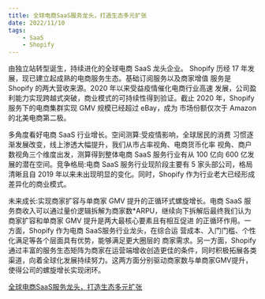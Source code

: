 ```yaml
---
title: 全球电商SaaS服务龙头，打造生态多元扩张
date: 2022/11/10
tags:
	- SaaS
	- Shopify
---
```


由独立站转型诞生，持续进化的全球电商 SaaS 龙头企业。 Shopify 历经 17 年发展，现已建立起成熟的电商服务生态。基础订阅服务以及商家增值 服务是 Shopify 的两大营收来源。2020 年以来受益疫情催化电商行业高速 发展，公司盈利能力实现跨越式突破，商业模式的可持续性得到验证。截止 2020 年，Shopify 服务下的电商集群实现 GMV 规模已经超过 eBay，成为 市场份额仅次于 Amazon 的北美电商第二极。

多角度看好电商 SaaS 行业增长。空间测算:受疫情影响，全球居民的消费 习惯逐渐发展改变，线上渗透大幅提升，我们从市占率视角、电商货币化率 视角、商户数视角三个维度出发，测算得到整体电商 SaaS 服务行业有从 100 亿向 600 亿发展的潜在空间。竞争格局:电商 SaaS 服务行业现阶段主要有 5 家头部公司，格局清晰且自 2019 年以来未出现明显的变化。同时，Shopify 作为行业老大已经形成差异化的商业模式。

未来成长:实现商家扩容与单商家 GMV 提升的正循环式螺旋增长。电商 SaaS 服务商收入可以通过量价逻辑拆解为商家数\*ARPU，继续向下拆解后最终我们认为商家扩容和单商家 GMV 提升是两大最核心要素且有相互促进 的正循环作用。一方面，Shopify 作为电商 SaaS服务行业龙头，在综合运 营成本、入门门槛、个性化满足等各个层面具有优势，能够满足更大圈层的 商家需求。另一方面，Shopify通过丰富的服务生态矩阵为商家在运营端增收创造更佳的条件，同时积极拓展各类渠道，向着全球化发展持续努力。这两方面分别驱动商家数与单商家GMV提升，使得公司的螺旋增长实现闭环。

[全球电商SaaS服务龙头，打造生态多元扩张](https://www.aliyundrive.com/s/ALGhkjBnvPU)